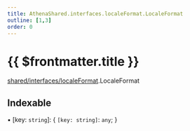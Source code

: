 ```yaml
---
title: AthenaShared.interfaces.localeFormat.LocaleFormat
outline: [1,3]
order: 0
---
```


# {{ $frontmatter.title }}


[shared/interfaces/localeFormat](../modules/shared_interfaces_localeFormat.md).LocaleFormat

## Indexable

▪ [key: `string`]: { `[key: string]`: `any`;  }

